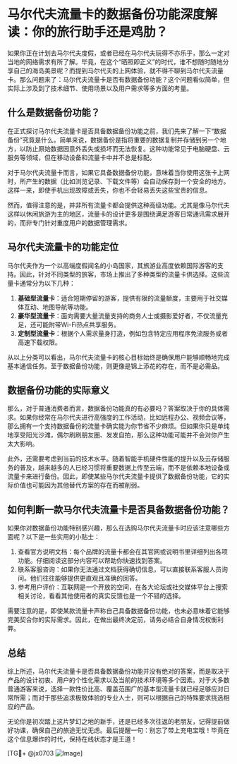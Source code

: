 # 马尔代夫流量卡的数据备份功能深度解读：你的旅行助手还是鸡肋？

如果你正在计划去马尔代夫度假，或者已经在马尔代夫玩得不亦乐乎，那么一定对当地的网络需求有所了解。毕竟，在这个“晒照即正义”的时代，谁不想随时随地分享自己的海岛美景呢？而提到马尔代夫的上网体验，就不得不聊到马尔代夫流量卡。那么问题来了：马尔代夫流量卡是否有数据备份功能？这个问题看似简单，但实际上涉及到了技术细节、使用场景以及用户需求等多方面的考量。

## 什么是数据备份功能？

在正式探讨马尔代夫流量卡是否具备数据备份功能之前，我们先来了解一下“数据备份”究竟是什么。简单来说，数据备份是指将重要的数据复制并存储到另一个地方，以防止原始数据因意外丢失或损坏而无法恢复。这种功能常见于电脑硬盘、云服务等领域，但在移动设备和流量卡中并不总是标配。

对于马尔代夫流量卡而言，如果它具备数据备份功能，意味着当你使用这张卡上网时，所产生的数据（比如浏览记录、下载文件等）会自动保存到一个安全的地方。这样一来，即使手机出现故障或丢失，你也不会轻易丢失这些宝贵的信息。

然而，值得注意的是，并非所有流量卡都会提供这种高级功能。尤其是像马尔代夫这样以休闲旅游为主的地区，流量卡的设计更多是围绕满足游客日常通讯需求展开的，而非专门针对重度用户的数据管理需求。

## 马尔代夫流量卡的功能定位

马尔代夫作为一个以高端度假闻名的小岛国家，其旅游业高度依赖国际游客的支持。因此，针对不同类型的旅客，市场上推出了多种类型的流量卡供选择。这些流量卡通常分为以下几种：

1. **基础型流量卡**：适合短期停留的游客，提供有限的流量额度，主要用于社交媒体互动、地图导航等功能。
2. **豪华型流量卡**：面向需要大量流量支持的商务人士或摄影爱好者，不仅流量充足，还可能附带Wi-Fi热点共享服务。
3. **定制型流量卡**：根据个人需求量身打造，例如包含特定应用程序免流服务或者高速下载权限。

从以上分类可以看出，马尔代夫流量卡的核心目标始终是确保用户能够顺畅地完成基本通信任务。至于数据备份功能，则更像是锦上添花的存在，而不是必需品。

## 数据备份功能的实际意义

那么，对于普通消费者而言，数据备份功能真的有必要吗？答案取决于你的具体需求。如果你经常在马尔代夫进行高强度的工作活动，比如远程办公、视频会议等，那么拥有一个支持数据备份的流量卡确实能为你节省不少麻烦。但如果你只是单纯地享受阳光沙滩，偶尔刷刷朋友圈、发发自拍，那么这种功能可能并不会对你产生太大影响。

此外，还需要考虑到当前的技术水平。随着智能手机硬件性能的提升以及云存储服务的普及，越来越多的人已经习惯将重要数据上传至云端，而不是依赖本地设备或流量卡来进行备份。因此，即使某些马尔代夫流量卡提供了数据备份功能，它的实际价值也可能因为其他替代方案的存在而被削弱。

## 如何判断一款马尔代夫流量卡是否具备数据备份功能？

如果你对数据备份功能特别感兴趣，那么在选购马尔代夫流量卡时应该注意哪些方面呢？以下是一些实用的小贴士：

1. 查看官方说明文档：每个品牌的流量卡都会在其官网或说明书里详细列出各项功能。仔细阅读这部分内容可以帮助你快速找到答案。
2. 联系客服咨询：如果你无法通过文档获得确切信息，可以直接联系客服人员询问。他们往往能够提供更直观且准确的回答。
3. 参考用户评价：互联网是一个开放的空间，在各大论坛或社交媒体平台上搜索相关讨论，看看其他使用者的真实反馈也是一个不错的选择。

需要注意的是，即使某款流量卡声称自己具备数据备份功能，也未必意味着它能够完美契合你的实际需求。因此，在做出最终决定前，请务必结合自身情况权衡利弊。

## 总结

综上所述，马尔代夫流量卡是否具备数据备份功能并没有绝对的答案，而是取决于产品的设计初衷、用户的个性化需求以及当前的技术环境等多个因素。对于大多数普通游客来说，选择一款性价比高、覆盖范围广的基本型流量卡就已经足够应对日常所需；而对于那些追求极致体验的专业人士，则可以根据自己的特殊要求挑选相应的产品。

无论你是初次踏上这片梦幻之地的新手，还是已经多次往返的老朋友，记得提前做好功课，确保自己的旅途无忧无虑。最后提醒一句：别忘了带上充电宝哦！毕竟在这个信息爆炸的时代，保持在线状态才是王道！

[TG💪+ @jx0703 ![Image](https://github.com/user-attachments/assets/dbca1d08-cadb-493c-b0ec-ad6f7a83f270)]